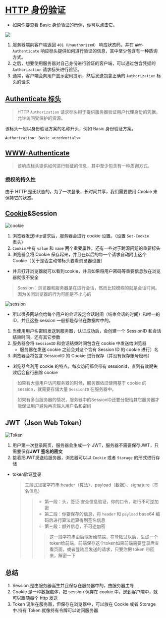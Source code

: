 # [HTTP 身份验证](https://developer.mozilla.org/zh-CN/docs/Web/HTTP/Authentication)

* 如果你要查看 [Basic 身份验证的示例](./example/authorized.ts)，你可以点击它。

![ ](https://developer.mozilla.org/en-US/docs/Web/HTTP/Authentication/http-auth-sequence-diagram.png)

1. 服务器端向客户端返回 `401（Unauthorized）` 响应状态码，并在 `WWW-Authenticate` 响应标头提供如何进行验证的信息，其中至少包含有一种质询方式。
2. 之后，想要使用服务器对自己身份进行验证的客户端，可以通过包含凭据的 `Authorization` 请求标头进行验证。
3. 通常，客户端会向用户显示密码提示，然后发送包含正确的 `Authorization` 标头的请求

## [Authenticate 标头](https://developer.mozilla.org/zh-CN/docs/Web/HTTP/Headers/Authorization)

> HTTP `Authorization` 请求标头用于提供服务器验证用户代理身份的凭据，允许访问受保护的资源。

该标头一般以身份验证方案的名称开头，例如 Basic 身份验证方案。

```http
Authorization: Basic <credentials>
```

## [WWW-Authenticate](https://developer.mozilla.org/zh-CN/docs/Web/HTTP/Headers/WWW-Authenticate)

>该响应标头提供如何进行验证的信息，其中至少包含有一种质询方式。

### 授权的持久性

由于 HTTP 是无状态的，为了一次登录，长时间共享，我们需要使用 Cookie 来保持它的状态。

## [Cookie](./origin_and_site.md#cookie)&Session

![cookie](./imgs/cookie.png)

1. 浏览器发送http请求后，服务器会进行 cookie 设置。（设置 `Set-Cookie` 表头）
2. `Cookie` 中有 `value` 和 `name` 两个重要属性。还有一些对于跨源问题的重要标头
3. 浏览器会将 Cookie 保存起来，并且在以后的每一个请求自动附上这个 Cookie（关于是否主动带标头要看浏览器设置）

* 并且打开浏览器就可以看到cookie，并且如果将用户密码等重要信息放在浏览器就很不安全

>Session：浏览器和服务器是在进行会话，然而比较模糊的就是会话时间。因为关闭浏览器的行为可能是不小心的

![session](./imgs/session.png)

* 所以很多网站会给每个用户的会话设定会话时间（结束会话的时间）和唯一的 ID，并且这些 session 一般都是存储在数据库中的。

1. 当使用用户名密码发送到服务器，认证成功后，会创建一个 SessionID 和会话结束时间，还有其它参数
2. 服务器会将 `SessionID` 和会话结束时间包含在 cookie 中发送给浏览器
   * 服务器在发送 cookie 之前会对这个含有 Session ID 的 cookie 进行）名
3. 浏览器会将包含 SessionID 的 Cookie 进行保存（并没有保存账号密码）

* 浏览器会利用 cookie 的特点，每次访问都会带有 sessionid，直到有效期失效后会自行删除 cookie

>如果有大量用户访问服务器的时候，服务器依旧使用基于 cookie 的 session，就需要存储大量 `SessionID` 在服务器中。
>
> 如果有多台服务器的情况，服务器中的SessionID还要分配给其它服务器才能保证用户避免再次输入用户名和密码

## JWT（Json Web Token）

![Token](./imgs/token.png)

1. 用户第一次登录网页，服务器会生成一个 JWT，服务器不需要保存JWT，只需要保存**JWT 签名的密文**
2. 接着把JWT发送给服务器，浏览器可以以 `Cookie` 或者 `Storage` 的形式进行存储

* token验证登录
  >三段式加密字符串:header（算法）、payload（数据）、signature（签名信息）
  >>
  >> * 第一段：头，签证:安全信息验证，你的口令，进行不可逆加密
  >> * 第二段：你要保存的信息，将 `header` 和 `payload` base64 编码后进行算法运算得到签名信息
  >> * 第三段：额外信息，不可逆加密
  >>
  >>>  这一段字符串由后端发给前端。在登陆过以后，生成一个token给前端，前端保存这个token如果前端需要登录后查看页面，或者登陆后发送的请求，只要你把 token 带回来，解密一下

## 总结

1. Session 是由服务器诞生并且保存在服务器中的，由服务器主导
2. Cookie 是一种数据载体，把 session 保存在 cookie 中，送到客户端中，就可以跟随每个 http 发送
3. Token 诞生在服务器，但保存在浏览器中，可以放在 Cookie 或者 Storage 中.持有 Token 就像持有令牌可以访问服务器
